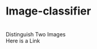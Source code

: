# Image-classifier
<br>
Distinguish Two Images
<br>
Here is a Link 
<br>
<a href="https://teachablemachine.withgoogle.com/models/BDH2Qh3_8/"></a>
